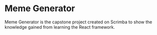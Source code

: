 # Meme Generator
 Meme Generator is the capstone project created on Scrimba to show the knowledge gained from learning the React framework. 
